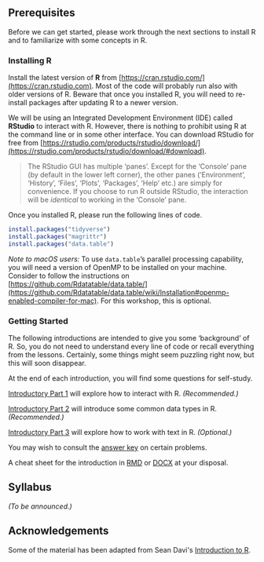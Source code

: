 ## Prerequisites

Before we can get started, please work through the next sections to install R and to familiarize with some concepts in R.

### Installing R 

Install the latest version of **R** from [https://cran.rstudio.com/](https://cran.rstudio.com). Most of the code will probably run also with older versions of R. Beware that once you installed R, you will need to re-install packages after updating R to a newer version.

We will be using an Integrated Development Environment (IDE) called **RStudio** to interact with R. However, there is nothing to prohibit using R at the command line or in some other interface. You can download RStudio for free from [https://rstudio.com/products/rstudio/download/](https://rstudio.com/products/rstudio/download/#download).

> The RStudio GUI has multiple ‘panes’. Except for the ‘Console’ pane (by default in the lower left corner), the other panes (‘Environment’, ‘History’, ‘Files’, ‘Plots’, ‘Packages’, ‘Help’ etc.) are simply for convenience. If you choose to run R outside RStudio, the interaction will be _identical_ to working in the ‘Console’ pane.

Once you installed R, please run the following lines of code.

``` r
install.packages("tidyverse")
install.packages("magrittr")
install.packages("data.table")
```

_Note to macOS users:_ To use `data.table`’s parallel processing capability, you will need a version of OpenMP to be installed on your machine. Consider to follow the instructions on [https://github.com/Rdatatable/data.table/](https://github.com/Rdatatable/data.table/wiki/Installation#openmp-enabled-compiler-for-mac). For this workshop, this is optional.

### Getting Started

The following introductions are intended to give you some ‘background’ of R. So, you do not need to understand every line of code or recall everything from the lessons. Certainly, some things might seem puzzling right now, but this will soon disappear.

At the end of each introduction, you will find some questions for self-study.

[Introductory Part 1](part_01-basic_interactions.md) will explore how to interact with R. _(Recommended.)_

[Introductory Part 2](part_02-data_structures.md) will introduce some common data types in R. _(Recommended.)_

[Introductory Part 3](part_03-working_with_strings.md) will explore how to work with text in R. _(Optional.)_

You may wish to consult the [answer key](answer_key) on certain problems.

A cheat sheet for the introduction in [RMD](part_00-cheat_sheet.Rmd) or [DOCX](part_00-cheat_sheet.docx) at your disposal.

## Syllabus

_(To be announced.)_

## Acknowledgements

Some of the material has been adapted from Sean Davi's [Introduction to R](https://seandavi.github.io/ITR/index.html). 